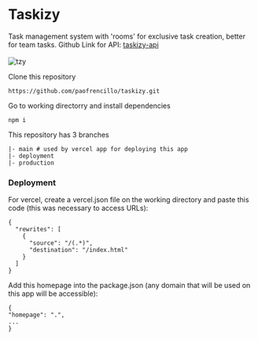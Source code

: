 # Taskizy

Task management system with 'rooms' for exclusive task creation, better for team tasks.
Github Link for API: [taskizy-api](https://github.com/paofrencillo/taskizy-api)
<br/>
<br/>
![tzy](https://github.com/paofrencillo/taskizy/assets/66950460/38924f33-c244-4511-a67e-6871ab33b3d2)

Clone this repository
```
https://github.com/paofrencillo/taskizy.git
```

Go to working directorry and install dependencies
```
npm i
```

This repository has 3 branches
<br/>
```
|- main # used by vercel app for deploying this app
|- deployment
|- production
```

### Deployment

For vercel, create a vercel.json file on the working directory and paste this code (this was necessary to access URLs):
```
{
  "rewrites": [
    {
      "source": "/(.*)",
      "destination": "/index.html"
    }
  ]
}
```

Add this homepage into the package.json (any domain that will be used on this app will be accessible):
```
{
"homepage": ".",
...
}
```

